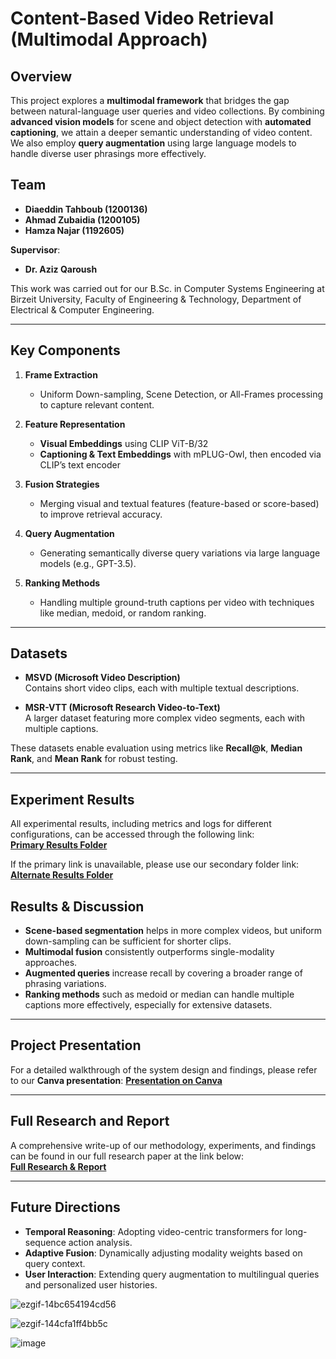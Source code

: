 # Content-Based Video Retrieval (Multimodal Approach)

## Overview
This project explores a **multimodal framework** that bridges the gap between natural-language user queries and video collections. By combining **advanced vision models** for scene and object detection with **automated captioning**, we attain a deeper semantic understanding of video content. We also employ **query augmentation** using large language models to handle diverse user phrasings more effectively.

## Team
- **Diaeddin Tahboub (1200136)**
- **Ahmad Zubaidia (1200105)**
- **Hamza Najar (1192605)**

**Supervisor**:  
- **Dr. Aziz Qaroush**

This work was carried out for our B.Sc. in Computer Systems Engineering at Birzeit University, Faculty of Engineering & Technology, Department of Electrical & Computer Engineering.

---

## Key Components
1. **Frame Extraction**  
   - Uniform Down-sampling, Scene Detection, or All-Frames processing to capture relevant content.

2. **Feature Representation**  
   - **Visual Embeddings** using CLIP ViT-B/32  
   - **Captioning & Text Embeddings** with mPLUG-Owl, then encoded via CLIP’s text encoder

3. **Fusion Strategies**  
   - Merging visual and textual features (feature-based or score-based) to improve retrieval accuracy.

4. **Query Augmentation**  
   - Generating semantically diverse query variations via large language models (e.g., GPT-3.5).

5. **Ranking Methods**  
   - Handling multiple ground-truth captions per video with techniques like median, medoid, or random ranking.

---

## Datasets
- **MSVD (Microsoft Video Description)**  
  Contains short video clips, each with multiple textual descriptions.

- **MSR-VTT (Microsoft Research Video-to-Text)**  
  A larger dataset featuring more complex video segments, each with multiple captions.

These datasets enable evaluation using metrics like **Recall@k**, **Median Rank**, and **Mean Rank** for robust testing.

---

## Experiment Results

All experimental results, including metrics and logs for different configurations, can be accessed through the following link:  
[**Primary Results Folder**](https://drive.google.com/drive/folders/10u6yGm1jATwtbt9MHldQcJsHXSoPn1yP?usp=sharing)

If the primary link is unavailable, please use our secondary folder link:  
[**Alternate Results Folder**](https://drive.google.com/drive/folders/1IRz_iiRZJS3E2ov1uIJAXDZYV7XnbETW?usp=sharing)


## Results & Discussion
- **Scene-based segmentation** helps in more complex videos, but uniform down-sampling can be sufficient for shorter clips.
- **Multimodal fusion** consistently outperforms single-modality approaches.
- **Augmented queries** increase recall by covering a broader range of phrasing variations.
- **Ranking methods** such as medoid or median can handle multiple captions more effectively, especially for extensive datasets.

---

## Project Presentation
For a detailed walkthrough of the system design and findings, please refer to our **Canva presentation**:
[**Presentation on Canva**](https://www.canva.com/design/DAGcp8V_GJQ/20btkHikAX-ZL_i8Amf5eQ/edit?utm_content=DAGcp8V_GJQ&utm_campaign=designshare&utm_medium=link2&utm_source=sharebutton)

---
## Full Research and Report

A comprehensive write-up of our methodology, experiments, and findings can be found in our full research paper at the link below:  
[**Full Research & Report**](https://drive.google.com/file/d/1PJ5YV2wEMmJEgxVI9bZde0XpBWI0w_zo/view?usp=sharing)

---

## Future Directions
- **Temporal Reasoning**: Adopting video-centric transformers for long-sequence action analysis.  
- **Adaptive Fusion**: Dynamically adjusting modality weights based on query context.  
- **User Interaction**: Extending query augmentation to multilingual queries and personalized user histories.




![ezgif-14bc654194cd56](https://github.com/user-attachments/assets/637671b9-a610-4678-bc7f-2bcca21f5d59)

![ezgif-144cfa1ff4bb5c](https://github.com/user-attachments/assets/f48a0b89-156a-4725-a5e6-4c0ed1cf7954)

![image](https://github.com/user-attachments/assets/527cf039-083c-414a-af3f-38b9545bf340)



